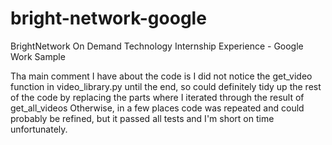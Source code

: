 # bright-network-google
BrightNetwork On Demand Technology Internship Experience - Google Work Sample

Tha main comment I have about the code is I did not notice the get_video function in video_library.py until the end, so could definitely tidy up the rest of the code by replacing the parts where I iterated through the result of get_all_videos
Otherwise, in a few places code was repeated and could probably be refined, but it passed all tests and I'm short on time unfortunately.
